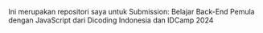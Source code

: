 Ini merupakan repositori saya untuk Submission: Belajar Back-End Pemula dengan JavaScript dari Dicoding Indonesia dan IDCamp 2024
